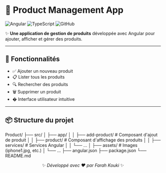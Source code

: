 # 📱 Product Management App

![Angular](https://img.shields.io/badge/Angular-DD0031?style=for-the-badge&logo=angular&logoColor=white)
![TypeScript](https://img.shields.io/badge/TypeScript-007ACC?style=for-the-badge&logo=typescript&logoColor=white)
![GitHub](https://img.shields.io/badge/GitHub-100000?style=for-the-badge&logo=github&logoColor=white)

✨ **Une application de gestion de produits** développée avec Angular pour ajouter, afficher et gérer des produits.

---

## 🚀 Fonctionnalités
- ✅ Ajouter un nouveau produit
- 📋 Lister tous les produits
- 🔍 Rechercher des produits
- 🗑️ Supprimer un produit
- � Interface utilisateur intuitive

---

## 📦 Structure du projet
Product/
├── src/
│ ├── app/
│ │ ├── add-product/ # Composant d'ajout de produit
│ │ ├── product/ # Composant d'affichage des produits
│ │ ├── services/ # Services Angular
│ │ └── ...
│ ├── assets/ # Images (iphone1.jpg, etc.)
│ └── ...
├── angular.json
├── package.json
└── README.md
<p align="center"> ✨ <em>Développé avec ❤️ par Farah Kouki</em> ✨ </p>
